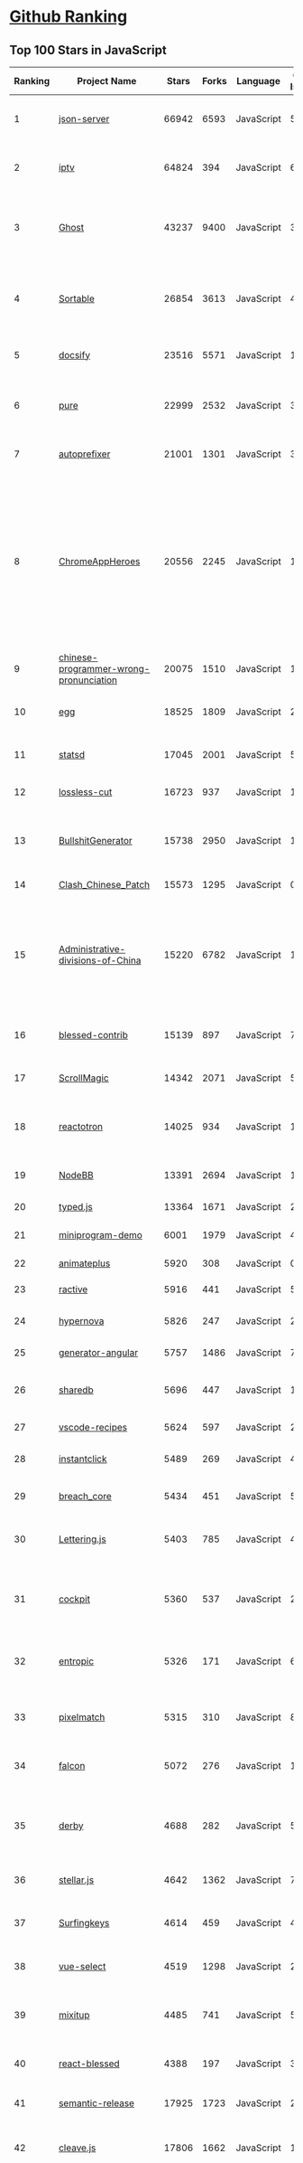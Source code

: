 [Github Ranking](../README.md)
==========

## Top 100 Stars in JavaScript

| Ranking | Project Name | Stars | Forks | Language | Open Issues | Description | Last Commit |
| ------- | ------------ | ----- | ----- | -------- | ----------- | ----------- | ----------- |
| 1 | [json-server](https://github.com/typicode/json-server) | 66942 | 6593 | JavaScript | 572 | Get a full fake REST API with zero coding in less than 30 seconds (seriously) | 2023-05-12T09:22:16Z |
| 2 | [iptv](https://github.com/iptv-org/iptv) | 64824 | 394 | JavaScript | 610 | Collection of publicly available IPTV channels from all over the world | 2023-05-23T02:40:00Z |
| 3 | [Ghost](https://github.com/TryGhost/Ghost) | 43237 | 9400 | JavaScript | 38 | Turn your audience into a business. Publishing, memberships, subscriptions and newsletters. | 2023-05-23T07:58:21Z |
| 4 | [Sortable](https://github.com/SortableJS/Sortable) | 26854 | 3613 | JavaScript | 405 | Reorderable drag-and-drop lists for modern browsers and touch devices. No jQuery or framework required. | 2023-04-28T18:05:01Z |
| 5 | [docsify](https://github.com/docsifyjs/docsify) | 23516 | 5571 | JavaScript | 199 | 🃏 A magical documentation site generator. | 2023-05-22T23:20:53Z |
| 6 | [pure](https://github.com/pure-css/pure) | 22999 | 2532 | JavaScript | 3 | A set of small, responsive CSS modules that you can use in every web project. | 2023-05-22T12:58:52Z |
| 7 | [autoprefixer](https://github.com/postcss/autoprefixer) | 21001 | 1301 | JavaScript | 35 |  Parse CSS and add vendor prefixes to rules by Can I Use | 2023-04-21T19:44:25Z |
| 8 | [ChromeAppHeroes](https://github.com/zhaoolee/ChromeAppHeroes) | 20556 | 2245 | JavaScript | 15 | 🌈谷粒-Chrome插件英雄榜, 为优秀的Chrome插件写一本中文说明书, 让Chrome插件英雄们造福人类~  ChromePluginHeroes, Write a Chinese manual for the excellent Chrome plugin, let the Chrome plugin heroes benefit the human~ 公众号「0加1」同步更新 | 2023-05-12T11:05:50Z |
| 9 | [chinese-programmer-wrong-pronunciation](https://github.com/shimohq/chinese-programmer-wrong-pronunciation) | 20075 | 1510 | JavaScript | 118 | 中国程序员容易发音错误的单词 | 2023-05-12T03:43:52Z |
| 10 | [egg](https://github.com/eggjs/egg) | 18525 | 1809 | JavaScript | 287 | 🥚 Born to build better enterprise frameworks and apps with Node.js & Koa | 2023-05-10T13:02:03Z |
| 11 | [statsd](https://github.com/statsd/statsd) | 17045 | 2001 | JavaScript | 50 | Daemon for easy but powerful stats aggregation | 2023-05-11T16:03:47Z |
| 12 | [lossless-cut](https://github.com/mifi/lossless-cut) | 16723 | 937 | JavaScript | 181 | The swiss army knife of lossless video/audio editing | 2023-05-18T19:49:16Z |
| 13 | [BullshitGenerator](https://github.com/menzi11/BullshitGenerator) | 15738 | 2950 | JavaScript | 120 |  Needs to generate some texts to test if my GUI rendering codes good or not. so I made this. | 2021-07-10T09:44:32Z |
| 14 | [Clash_Chinese_Patch](https://github.com/BoyceLig/Clash_Chinese_Patch) | 15573 | 1295 | JavaScript | 0 | Clash For Windows 汉化补丁和汉化脚本 | 2023-05-12T08:34:57Z |
| 15 | [Administrative-divisions-of-China](https://github.com/modood/Administrative-divisions-of-China) | 15220 | 6782 | JavaScript | 10 | 中华人民共和国行政区划：省级（省份）、 地级（城市）、 县级（区县）、 乡级（乡镇街道）、 村级（村委会居委会） ，中国省市区镇村二级三级四级五级联动地址数据。 | 2023-03-17T07:44:54Z |
| 16 | [blessed-contrib](https://github.com/yaronn/blessed-contrib) | 15139 | 897 | JavaScript | 78 | Build terminal dashboards using ascii/ansi art and javascript | 2023-04-16T01:27:00Z |
| 17 | [ScrollMagic](https://github.com/janpaepke/ScrollMagic) | 14342 | 2071 | JavaScript | 501 | The javascript library for magical scroll interactions. | 2023-03-04T03:41:54Z |
| 18 | [reactotron](https://github.com/infinitered/reactotron) | 14025 | 934 | JavaScript | 115 | A desktop app for inspecting your React JS and React Native projects. macOS, Linux, and Windows. | 2023-04-25T22:19:42Z |
| 19 | [NodeBB](https://github.com/NodeBB/NodeBB) | 13391 | 2694 | JavaScript | 136 | Node.js based forum software built for the modern web | 2023-05-23T02:25:15Z |
| 20 | [typed.js](https://github.com/mattboldt/typed.js) | 13364 | 1671 | JavaScript | 2 | A JavaScript Typing Animation Library | 2023-04-30T17:23:19Z |
| 21 | [miniprogram-demo](https://github.com/wechat-miniprogram/miniprogram-demo) | 6001 | 1979 | JavaScript | 49 | 微信小程序组件 / API / 云开发示例 | 2023-05-22T03:25:03Z |
| 22 | [animateplus](https://github.com/bendc/animateplus) | 5920 | 308 | JavaScript | 0 | A+ animation module for the modern web | 2018-07-10T07:56:42Z |
| 23 | [ractive](https://github.com/ractivejs/ractive) | 5916 | 441 | JavaScript | 58 | Next-generation DOM manipulation | 2023-04-24T14:00:37Z |
| 24 | [hypernova](https://github.com/airbnb/hypernova) | 5826 | 247 | JavaScript | 26 | A service for server-side rendering your JavaScript views | 2023-03-04T02:25:19Z |
| 25 | [generator-angular](https://github.com/yeoman/generator-angular) | 5757 | 1486 | JavaScript | 70 | Yeoman generator for AngularJS | 2017-06-08T15:28:19Z |
| 26 | [sharedb](https://github.com/share/sharedb) | 5696 | 447 | JavaScript | 123 | Realtime database backend based on Operational Transformation (OT) | 2023-05-16T16:52:25Z |
| 27 | [vscode-recipes](https://github.com/microsoft/vscode-recipes) | 5624 | 597 | JavaScript | 21 | None | 2023-03-14T14:12:48Z |
| 28 | [instantclick](https://github.com/dieulot/instantclick) | 5489 | 269 | JavaScript | 49 | InstantClick makes following links in your website instant. | 2018-06-06T14:25:22Z |
| 29 | [breach_core](https://github.com/spolu/breach_core) | 5434 | 451 | JavaScript | 58 | A Browser written in JS. Free. Modular. Hackable. | 2023-03-24T22:19:22Z |
| 30 | [Lettering.js](https://github.com/davatron5000/Lettering.js) | 5403 | 785 | JavaScript | 4 | A lightweight, easy to use Javascript <span> injector for radical Web Typography | 2020-07-27T15:59:40Z |
| 31 | [cockpit](https://github.com/agentejo/cockpit) | 5360 | 537 | JavaScript | 255 | Add content management functionality to any site - plug & play / headless / api-first CMS | 2023-03-21T17:04:09Z |
| 32 | [entropic](https://github.com/entropic-dev/entropic) | 5326 | 171 | JavaScript | 65 | 🦝 :package: a package registry for anything, but mostly javascript 🦝 🦝 🦝 | 2023-01-03T23:46:54Z |
| 33 | [pixelmatch](https://github.com/mapbox/pixelmatch) | 5315 | 310 | JavaScript | 8 | The smallest, simplest and fastest JavaScript pixel-level image comparison library | 2023-05-20T12:46:36Z |
| 34 | [falcon](https://github.com/plotly/falcon) | 5072 | 276 | JavaScript | 114 | Free, open-source SQL client for Windows and Mac 🦅 | 2023-04-17T17:59:03Z |
| 35 | [derby](https://github.com/derbyjs/derby) | 4688 | 282 | JavaScript | 57 | MVC framework making it easy to write realtime, collaborative applications that run in both Node.js and browsers | 2023-04-17T23:26:45Z |
| 36 | [stellar.js](https://github.com/markdalgleish/stellar.js) | 4642 | 1362 | JavaScript | 78 | Stellar.js - Parallax scrolling made easy | 2022-05-13T22:06:58Z |
| 37 | [Surfingkeys](https://github.com/brookhong/Surfingkeys) | 4614 | 459 | JavaScript | 425 | Map your keys for web surfing, expand your browser with javascript and keyboard. | 2023-05-17T11:02:35Z |
| 38 | [vue-select](https://github.com/sagalbot/vue-select) | 4519 | 1298 | JavaScript | 203 | Everything you wish the HTML <select> element could do, wrapped up into a lightweight, extensible Vue component. | 2023-05-04T05:49:49Z |
| 39 | [mixitup](https://github.com/patrickkunka/mixitup) | 4485 | 741 | JavaScript | 59 | A high-performance, dependency-free library for animated filtering, sorting, insertion, removal and more | 2022-01-29T02:38:32Z |
| 40 | [react-blessed](https://github.com/Yomguithereal/react-blessed) | 4388 | 197 | JavaScript | 34 | A react renderer for blessed. | 2021-05-06T19:44:11Z |
| 41 | [semantic-release](https://github.com/semantic-release/semantic-release) | 17925 | 1723 | JavaScript | 271 | :package::rocket: Fully automated version management and package publishing | 2023-05-23T07:06:00Z |
| 42 | [cleave.js](https://github.com/nosir/cleave.js) | 17806 | 1662 | JavaScript | 182 | Format input text content when you are typing... | 2023-04-13T20:12:26Z |
| 43 | [MagicMirror](https://github.com/MichMich/MagicMirror) | 17760 | 4005 | JavaScript | 23 | MagicMirror² is an open source modular smart mirror platform. With a growing list of installable modules, the MagicMirror² allows you to convert your hallway or bathroom mirror into your personal assistant. | 2023-05-22T12:14:30Z |
| 44 | [react-grid-layout](https://github.com/react-grid-layout/react-grid-layout) | 17664 | 2390 | JavaScript | 41 | A draggable and resizable grid layout with responsive breakpoints, for React. | 2023-03-21T02:06:54Z |
| 45 | [flux](https://github.com/facebookarchive/flux) | 17407 | 3569 | JavaScript | 6 | Application Architecture for Building User Interfaces | 2023-03-21T23:41:43Z |
| 46 | [framework7](https://github.com/framework7io/framework7) | 17286 | 3281 | JavaScript | 146 | Full featured HTML framework for building iOS & Android apps | 2023-05-23T04:38:07Z |
| 47 | [awesome-blockchain-cn](https://github.com/chaozh/awesome-blockchain-cn) | 17281 | 3557 | JavaScript | 15 | 收集所有区块链(BlockChain)技术开发相关资料，包括Fabric和Ethereum开发资料 | 2023-03-25T10:42:56Z |
| 48 | [UnblockNeteaseMusic](https://github.com/nondanee/UnblockNeteaseMusic) | 16977 | 2538 | JavaScript | 199 | Revive unavailable songs for Netease Cloud Music | 2022-03-29T03:36:36Z |
| 49 | [less.js](https://github.com/less/less.js) | 16927 | 3472 | JavaScript | 160 | Less. The dynamic stylesheet language. | 2023-05-12T13:21:41Z |
| 50 | [react-loadable](https://github.com/jamiebuilds/react-loadable) | 16540 | 855 | JavaScript | 0 | :hourglass_flowing_sand: A higher order component for loading components with promises. | 2022-10-12T02:29:29Z |
| 51 | [Iosevka](https://github.com/be5invis/Iosevka) | 15975 | 526 | JavaScript | 56 | Versatile typeface for code, from code. | 2023-05-23T09:01:36Z |
| 52 | [sweetalert2](https://github.com/sweetalert2/sweetalert2) | 15860 | 1550 | JavaScript | 6 | ✨ A beautiful, responsive, highly customizable and accessible (WAI-ARIA) replacement for JavaScript's popup boxes. Zero dependencies. 🇺🇦 | 2023-05-22T18:01:42Z |
| 53 | [umami](https://github.com/umami-software/umami) | 15837 | 2711 | JavaScript | 99 | Umami is a simple, fast, privacy-focused alternative to Google Analytics. | 2023-05-23T04:17:56Z |
| 54 | [simple-icons](https://github.com/simple-icons/simple-icons) | 15628 | 2227 | JavaScript | 836 | SVG icons for popular brands | 2023-05-23T07:37:04Z |
| 55 | [electron-vue](https://github.com/SimulatedGREG/electron-vue) | 15294 | 1567 | JavaScript | 269 | An Electron & Vue.js quick start boilerplate with vue-cli scaffolding, common Vue plugins, electron-packager/electron-builder, unit/e2e testing, vue-devtools, and webpack. | 2022-01-14T15:11:42Z |
| 56 | [mjml](https://github.com/mjmlio/mjml) | 15270 | 920 | JavaScript | 55 | MJML: the only framework that makes responsive-email easy | 2023-05-10T13:36:36Z |
| 57 | [N-blog](https://github.com/nswbmw/N-blog) | 15264 | 4733 | JavaScript | 22 | 《一起学 Node.js》 | 2023-04-26T10:06:31Z |
| 58 | [brave-browser](https://github.com/brave/brave-browser) | 15230 | 1868 | JavaScript | 5628 | Next generation Brave browser for Android, Linux, macOS, Windows. | 2023-05-23T04:01:57Z |
| 59 | [mdx](https://github.com/mdx-js/mdx) | 15218 | 1171 | JavaScript | 11 | Markdown for the component era | 2023-05-17T15:13:33Z |
| 60 | [sst](https://github.com/serverless-stack/sst) | 14758 | 1295 | JavaScript | 596 | 💥 SST makes it easy to build full-stack serverless apps. | 2023-05-22T14:24:13Z |
| 61 | [wavesurfer.js](https://github.com/wavesurfer-js/wavesurfer.js) | 6961 | 1437 | JavaScript | 5 | Navigable waveform built on Web Audio and Canvas | 2023-05-04T04:55:09Z |
| 62 | [horizon](https://github.com/rethinkdb/horizon) | 6801 | 402 | JavaScript | 201 | Horizon is a realtime, open-source backend for JavaScript apps. | 2021-01-26T23:31:48Z |
| 63 | [remark](https://github.com/remarkjs/remark) | 6338 | 375 | JavaScript | 4 | remark is a popular tool that transforms markdown with plugins. These plugins can inspect and change your markup. You can use remark on the server, the client, CLIs, deno, etc. | 2023-05-17T15:23:11Z |
| 64 | [bookshelf](https://github.com/bookshelf/bookshelf) | 6323 | 589 | JavaScript | 225 | A simple Node.js ORM for PostgreSQL, MySQL and SQLite3 built on top of Knex.js | 2023-04-11T18:13:21Z |
| 65 | [omni](https://github.com/alyssaxuu/omni) | 6279 | 267 | JavaScript | 47 | The all-in-one tool to supercharge your productivity ⌨️ | 2023-05-16T08:35:20Z |
| 66 | [flexboxfroggy](https://github.com/thomaspark/flexboxfroggy) | 6235 | 603 | JavaScript | 28 | A game for learning CSS flexbox 🐸 | 2023-05-21T07:44:06Z |
| 67 | [xgplayer](https://github.com/bytedance/xgplayer) | 6140 | 716 | JavaScript | 21 | A HTML5 video player with a parser that saves traffic | 2023-05-22T08:08:03Z |
| 68 | [lazy.js](https://github.com/dtao/lazy.js) | 6028 | 299 | JavaScript | 53 | Like Underscore, but lazier | 2020-07-15T20:12:33Z |
| 69 | [web-llm](https://github.com/mlc-ai/web-llm) | 5805 | 301 | JavaScript | 45 | Bringing large-language models and chat to web browsers. Everything runs inside the browser with no server support. | 2023-05-23T00:20:04Z |
| 70 | [split](https://github.com/nathancahill/split) | 5709 | 451 | JavaScript | 78 | Unopinionated utilities for resizeable split views | 2023-03-04T03:14:15Z |
| 71 | [UserScript](https://github.com/XIU2/UserScript) | 5627 | 506 | JavaScript | 14 | 🐵 自用的一些乱七八糟 油猴脚本~  | 2023-05-21T04:19:26Z |
| 72 | [plupload](https://github.com/moxiecode/plupload) | 5605 | 1466 | JavaScript | 200 | Plupload is JavaScript API for building file uploaders. It supports multiple file selection, file filtering, chunked upload, client side image downsizing and when necessary can fallback to alternative runtimes, like Flash and Silverlight. | 2021-11-15T09:43:34Z |
| 73 | [chatgpt-mac](https://github.com/vincelwt/chatgpt-mac) | 5474 | 441 | JavaScript | 54 | ChatGPT for Mac, living in your menubar. | 2023-02-22T16:29:37Z |
| 74 | [sw-precache](https://github.com/GoogleChromeLabs/sw-precache) | 5250 | 437 | JavaScript | 54 | [Deprecated] A node module to generate service worker code that will precache specific resources so they work offline. | 2019-06-09T22:23:40Z |
| 75 | [ipfs-desktop](https://github.com/ipfs/ipfs-desktop) | 5180 | 868 | JavaScript | 102 | An unobtrusive and user-friendly desktop application for IPFS on Windows, Mac and Linux.  | 2023-05-16T21:30:18Z |
| 76 | [react-native-interactable](https://github.com/wix-incubator/react-native-interactable) | 5166 | 549 | JavaScript | 79 | Experimental implementation of high performance interactable views in React Native | 2023-03-19T19:49:00Z |
| 77 | [mern-starter](https://github.com/Hashnode/mern-starter) | 5138 | 1221 | JavaScript | 26 | ⛔️ DEPRECATED - Boilerplate for getting started with MERN stack | 2023-02-02T18:12:11Z |
| 78 | [winXP](https://github.com/ShizukuIchi/winXP) | 5094 | 331 | JavaScript | 26 | 🏁 Web based Windows XP desktop recreation.  | 2022-12-19T20:03:55Z |
| 79 | [jstree](https://github.com/vakata/jstree) | 5049 | 1398 | JavaScript | 1 | jquery tree plugin | 2023-02-19T23:39:16Z |
| 80 | [bootstrap-modal](https://github.com/jschr/bootstrap-modal) | 5024 | 1131 | JavaScript | 96 | Extends the default Bootstrap Modal class. Responsive, stackable, ajax and more. | 2019-04-07T20:15:00Z |
| 81 | [whistle](https://github.com/avwo/whistle) | 12455 | 1013 | JavaScript | 13 | HTTP, HTTP2, HTTPS, Websocket debugging proxy | 2023-05-21T15:52:02Z |
| 82 | [learnVue](https://github.com/answershuto/learnVue) | 12358 | 2582 | JavaScript | 13 | :octocat:Vue.js 源码解析 | 2023-02-16T16:48:01Z |
| 83 | [lib-flexible](https://github.com/amfe/lib-flexible) | 12309 | 3531 | JavaScript | 14 | 可伸缩布局方案 | 2021-04-06T10:54:02Z |
| 84 | [browser-sync](https://github.com/BrowserSync/browser-sync) | 11961 | 785 | JavaScript | 537 | Keep multiple browsers & devices in sync when building websites. http://browsersync.io | 2023-05-19T12:07:41Z |
| 85 | [pell](https://github.com/jaredreich/pell) | 11830 | 615 | JavaScript | 55 | 📝 the simplest and smallest WYSIWYG text editor for web, with no dependencies | 2022-01-07T08:44:24Z |
| 86 | [yjs](https://github.com/yjs/yjs) | 11736 | 467 | JavaScript | 69 | Shared data types for building collaborative software | 2023-05-17T06:52:56Z |
| 87 | [toastr](https://github.com/CodeSeven/toastr) | 11606 | 2047 | JavaScript | 119 | Simple javascript toast notifications | 2023-02-27T15:44:28Z |
| 88 | [sql.js](https://github.com/sql-js/sql.js) | 11406 | 1036 | JavaScript | 113 | A javascript library to run SQLite on the web.   | 2023-02-09T16:42:13Z |
| 89 | [Respond](https://github.com/scottjehl/Respond) | 11404 | 3459 | JavaScript | 75 | A fast & lightweight polyfill for min/max-width CSS3 Media Queries (for IE 6-8, and more) | 2018-03-16T09:38:34Z |
| 90 | [react-color](https://github.com/casesandberg/react-color) | 11378 | 922 | JavaScript | 170 | :art: Color Pickers from Sketch, Photoshop, Chrome, Github, Twitter & more | 2023-01-25T06:37:09Z |
| 91 | [shepherd](https://github.com/shipshapecode/shepherd) | 11184 | 612 | JavaScript | 35 | Guide your users through a tour of your app | 2023-05-22T11:09:17Z |
| 92 | [razzle](https://github.com/jaredpalmer/razzle) | 11044 | 931 | JavaScript | 91 | ✨ Create server-rendered universal JavaScript applications with no configuration | 2023-03-03T11:46:25Z |
| 93 | [dashing](https://github.com/Shopify/dashing) | 11038 | 1232 | JavaScript | 222 | The exceptionally handsome dashboard framework in Ruby and Coffeescript. | 2019-04-29T15:20:09Z |
| 94 | [examples](https://github.com/serverless/examples) | 10868 | 4436 | JavaScript | 135 | Serverless Examples – A collection of boilerplates and examples of serverless architectures built with the Serverless Framework on AWS Lambda, Microsoft Azure, Google Cloud Functions, and more. | 2023-05-15T15:49:26Z |
| 95 | [tsdx](https://github.com/jaredpalmer/tsdx) | 10767 | 502 | JavaScript | 199 | Zero-config CLI for TypeScript package development | 2023-02-16T02:49:12Z |
| 96 | [debug](https://github.com/debug-js/debug) | 10711 | 939 | JavaScript | 42 | A tiny JavaScript debugging utility modelled after Node.js core's debugging technique. Works in Node.js and web browsers | 2023-05-19T17:57:12Z |
| 97 | [reactide](https://github.com/reactide/reactide) | 10533 | 734 | JavaScript | 33 | Reactide is the first dedicated IDE for React web application development. | 2023-01-08T11:31:34Z |
| 98 | [muuri](https://github.com/haltu/muuri) | 10400 | 654 | JavaScript | 86 | Infinite responsive, sortable, filterable and draggable layouts | 2023-04-24T23:27:54Z |
| 99 | [victory](https://github.com/FormidableLabs/victory) | 10315 | 547 | JavaScript | 243 | A collection of composable React components for building interactive data visualizations | 2023-05-11T16:29:34Z |
| 100 | [awesome-vite](https://github.com/vitejs/awesome-vite) | 10232 | 866 | JavaScript | 17 | ⚡️ A curated list of awesome things related to Vite.js | 2023-05-22T17:11:43Z |

